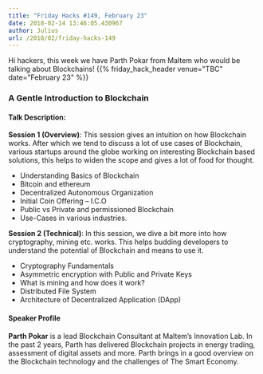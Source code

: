 ```yaml
---
title: "Friday Hacks #149, February 23"
date: 2018-02-14 13:46:05.430967
author: Julius
url: /2018/02/friday-hacks-149
---
```


Hi hackers, this week we have Parth Pokar from Maltem who would be talking about
Blockchains!
{{% friday_hack_header venue="TBC" date="February 23" %}}


### A Gentle Introduction to Blockchain

#### Talk Description:

**Session 1 (Overview)**: This session gives an intuition on how Blockchain works. After which we tend to discuss a lot of use cases of Blockchain, various startups around the globe working on interesting Blockchain based solutions, this helps to widen the scope and gives a lot of food for thought.

- Understanding Basics of Blockchain
- Bitcoin and ethereum
- Decentralized Autonomous Organization
- Initial Coin Offering – I.C.O
- Public vs Private and permissioned Blockchain
- Use-Cases in various industries.

**Session 2 (Technical)**: In this session, we dive a bit more into how cryptography, mining etc. works. This helps budding developers to understand the potential of Blockchain and means to use it.

- Cryptography Fundamentals
- Asymmetric encryption with Public and Private Keys
- What is mining and how does it work?
- Distributed File System
- Architecture of Decentralized Application (DApp)

#### Speaker Profile
**Parth Pokar** is a lead Blockchain Consultant at Maltem’s Innovation Lab. In the past 2 years, Parth has delivered Blockchain projects in energy trading, assessment of digital assets and more. Parth brings in a good overview on the Blockchain technology and the challenges of The Smart Economy.

